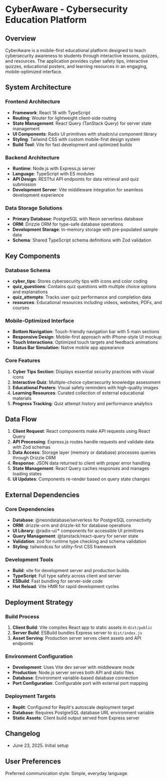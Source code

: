 # CyberAware - Cybersecurity Education Platform

## Overview

CyberAware is a mobile-first educational platform designed to teach cybersecurity awareness to students through interactive lessons, quizzes, and resources. The application provides cyber safety tips, interactive quizzes, educational posters, and learning resources in an engaging, mobile-optimized interface.

## System Architecture

### Frontend Architecture
- **Framework**: React 18 with TypeScript
- **Routing**: Wouter for lightweight client-side routing
- **State Management**: React Query (TanStack Query) for server state management
- **UI Components**: Radix UI primitives with shadcn/ui component library
- **Styling**: Tailwind CSS with custom mobile-first design system
- **Build Tool**: Vite for fast development and optimized builds

### Backend Architecture
- **Runtime**: Node.js with Express.js server
- **Language**: TypeScript with ES modules
- **API Design**: RESTful API endpoints for data retrieval and quiz submission
- **Development Server**: Vite middleware integration for seamless development experience

### Data Storage Solutions
- **Primary Database**: PostgreSQL with Neon serverless database
- **ORM**: Drizzle ORM for type-safe database operations
- **Development Storage**: In-memory storage with pre-populated sample data
- **Schema**: Shared TypeScript schema definitions with Zod validation

## Key Components

### Database Schema
- **cyber_tips**: Stores cybersecurity tips with icons and color coding
- **quiz_questions**: Contains quiz questions with multiple choice options and explanations
- **quiz_attempts**: Tracks user quiz performance and completion data
- **resources**: Educational resources including videos, websites, PDFs, and courses

### Mobile-Optimized Interface
- **Bottom Navigation**: Touch-friendly navigation bar with 5 main sections
- **Responsive Design**: Mobile-first approach with iPhone-style UI mockup
- **Touch Interactions**: Optimized touch targets and feedback animations
- **Status Bar Simulation**: Native mobile app appearance

### Core Features
1. **Cyber Tips Section**: Displays essential security practices with visual icons
2. **Interactive Quiz**: Multiple-choice cybersecurity knowledge assessment
3. **Educational Posters**: Visual safety reminders with high-quality images
4. **Learning Resources**: Curated collection of external educational materials
5. **Progress Tracking**: Quiz attempt history and performance analytics

## Data Flow

1. **Client Request**: React components make API requests using React Query
2. **API Processing**: Express.js routes handle requests and validate data with Zod schemas
3. **Data Access**: Storage layer (memory or database) processes queries through Drizzle ORM
4. **Response**: JSON data returned to client with proper error handling
5. **State Management**: React Query caches responses and manages loading states
6. **UI Updates**: Components re-render based on query state changes

## External Dependencies

### Core Dependencies
- **Database**: @neondatabase/serverless for PostgreSQL connectivity
- **ORM**: drizzle-orm and drizzle-kit for database operations
- **UI Library**: @radix-ui/* components for accessible UI primitives
- **Query Management**: @tanstack/react-query for server state
- **Validation**: zod for runtime type checking and schema validation
- **Styling**: tailwindcss for utility-first CSS framework

### Development Tools
- **Build**: vite for development server and production builds
- **TypeScript**: Full type safety across client and server
- **ESBuild**: Fast bundling for server-side code
- **Hot Reload**: Vite HMR for rapid development cycles

## Deployment Strategy

### Build Process
1. **Client Build**: Vite compiles React app to static assets in `dist/public`
2. **Server Build**: ESBuild bundles Express server to `dist/index.js`
3. **Asset Serving**: Production server serves client assets and API endpoints

### Environment Configuration
- **Development**: Uses Vite dev server with middleware mode
- **Production**: Node.js server serves both API and static files
- **Database**: Environment variable-based database connection
- **Port Configuration**: Configurable port with external port mapping

### Deployment Targets
- **Replit**: Configured for Replit's autoscale deployment target
- **Database**: Requires PostgreSQL database URL environment variable
- **Static Assets**: Client build output served from Express server

## Changelog
- June 23, 2025. Initial setup

## User Preferences

Preferred communication style: Simple, everyday language.